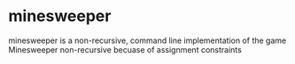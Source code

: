 # minesweeper

minesweeper is a non-recursive, command line implementation of the game Minesweeper
non-recursive becuase of assignment constraints
